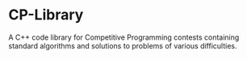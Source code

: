 # CP-Library

A C++ code library for Competitive Programming contests containing standard algorithms and solutions to problems of various difficulties. 